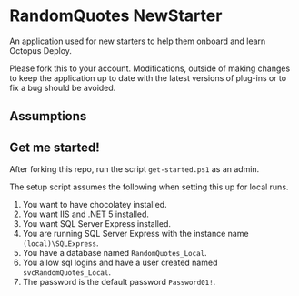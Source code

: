 # RandomQuotes NewStarter
An application used for new starters to help them onboard and learn Octopus Deploy.

Please fork this to your account.  Modifications, outside of making changes to keep the application up to date with the latest versions of plug-ins or to fix a bug should be avoided.

## Assumptions

## Get me started!

After forking this repo, run the script `get-started.ps1` as an admin.

The setup script assumes the following when setting this up for local runs.

1. You want to have chocolatey installed.
1. You want IIS and .NET 5 installed.
1. You want SQL Server Express installed.
1. You are running SQL Server Express with the instance name `(local)\SQLExpress`.
1. You have a database named `RandomQuotes_Local`.
1. You allow sql logins and have a user created named `svcRandomQuotes_Local`.
1. The password is the default password `Password01!`.
